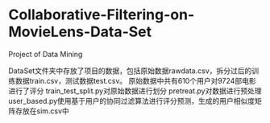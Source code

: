 # Collaborative-Filtering-on-MovieLens-Data-Set
Project of Data Mining

DataSet文件夹中存放了项目的数据，包括原始数据rawdata.csv，拆分过后的训练数据train.csv，测试数据test.csv。
原始数据中共有610个用户对9724部电影进行了评分
train_test_split.py对原始数据进行划分
pretreat.py对数据进行预处理
user_based.py使用基于用户的协同过滤算法进行评分预测，生成的用户相似度矩阵存放在sim.csv中
